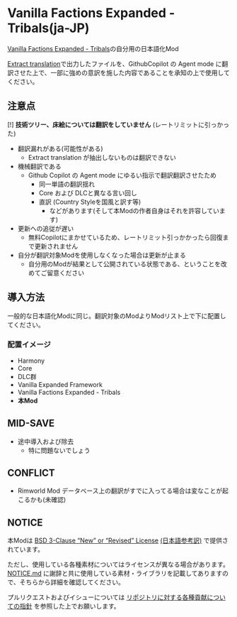 # Vanilla Factions Expanded - Tribals(ja-JP)

[Vanilla Factions Expanded - Tribals](https://steamcommunity.com/sharedfiles/filedetails/?id=3079786283)の自分用の日本語化Mod

[Extract translation](https://steamcommunity.com/sharedfiles/filedetails/?id=3026452122)で出力したファイルを、GithubCopilot の Agent mode に翻訳させた上で、一部に強めの意訳を施した内容であることを承知の上で使用してください。

## 注意点

[!] **技術ツリー、床絵については翻訳をしていません** (レートリミットに引っかった)

* 翻訳漏れがある(可能性がある)
  * Extract translation が抽出しないものは翻訳できない
* 機械翻訳である
  * Github Copilot の Agent mode にゆるい指示で翻訳翻訳させたため
    * 同一単語の翻訳揺れ
    * Core および DLCと異なる言い回し
    * 直訳 (Country Styleを国風と訳す等)
      * などがあります(そして本Modの作者自身はそれを許容しています)
* 更新への追従が遅い
  * 無料Copilotにまかせているため、レートリミット引っかかったら回復まで更新されません
* 自分が翻訳対象Modを使用しなくなった場合は更新が止まる
  * 自分用のModが結果として公開されている状態である、ということを改めてご留意ください

## 導入方法

一般的な日本語化Modに同じ。翻訳対象のModよりModリスト上で下に配置してください。

### 配置イメージ

* Harmony
* Core
* DLC群
* Vanilla Expanded Framework
* Vanilla Factions Expanded - Tribals
* **本Mod**

## MID-SAVE

* 途中導入および除去
  * 特に問題ないでしょう

## CONFLICT

* Rimworld Mod データベース上の翻訳がすでに入ってる場合は変なことが起こるかも(未確認)

## NOTICE

本Modは [BSD 3-Clause “New” or “Revised” License](LICENSE) [(日本語参考訳)](https://licenses.opensource.jp/BSD-3-Clause/BSD-3-Clause.html) で提供されています。

ただし、使用している各種素材についてはライセンスが異なる場合があります。[NOTICE.md](NOTICE.md) に謝辞と共に使用している素材・ライブラリを記載してありますので、そちらから詳細を確認してください。

プルリクエストおよびイシューについては [リポジトリに対する各種貢献についての指針](https://github.com/piet-rian/.github/blob/main/CONTRIBUTING.md) を参照した上でお願いします。
